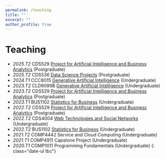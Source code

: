 ```yaml
---
permalink: /teaching
title: ""
excerpt: ""
author_profile: true
---
```


# Teaching
- *2025.T2* CDS529 [Project for Artificial Intelligence and Business Analytics](teaching/2022-2023/CDS529.pdf) (Postgraduate)
- *2025.T2* CDS536 [Data Science Projects]() (Postgraduate)
- *2024.T1* CCC8015 [Generative Artificial Intelligence](teaching/2022-2023/CLD9099B.pdf) (Undergraduate) 
- *2023.T2* CLD9099B [Generative Artificial Intelligence](teaching/2022-2023/CLD9099B.pdf) (Undergraduate) 
- *2023.T2* CDS529 [Project for Artificial Intelligence and Business Analytics](teaching/2022-2023/CDS529.pdf) (Postgraduate) 
- *2023.T1* BUS1102 [Statistics for Business](teaching/2022-2023/BUS1102/BUS1102.pdf) (Undergraduate) 
- *2022.T2* CDS529 [Project for Artificial Intelligence and Business Analytics](teaching/2022-2023/CDS529.pdf) (Postgraduate) 
- *2022.T2* CDS4004 [Web Technologies and Social Networks](teaching/2022-2023/CDS4004/CDS4004.pdf) (Undergraduate) 
- *2022.T2* BUS1102 [Statistics for Business](teaching/2022-2023/BUS1102/BUS1102.pdf) (Undergraduate) 
- *2021.T2* COMP4442 Service and Cloud Computing (Undergraduate) 
- *2021.T1* COMP4911 Capstone Project (Undergraduate) 
- *2020.T1* COMP1011 Programming Fundamentals (Undergraduate) 
{: class="date-ul tbc"}